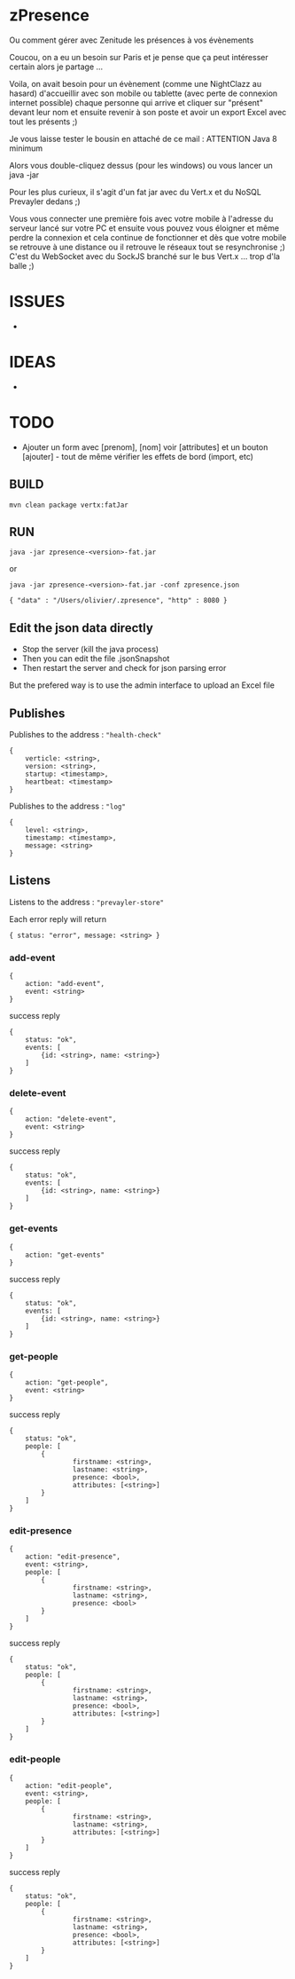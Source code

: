 # zPresence
Ou comment gérer avec Zenitude les présences à vos évènements

Coucou, on a eu un besoin sur Paris et je pense que ça peut intéresser certain alors je partage ...

Voila, on avait besoin pour un évènement (comme une NightClazz au hasard) d'accueillir avec son mobile ou tablette (avec perte de connexion internet possible) chaque personne qui arrive et cliquer sur "présent" devant leur nom et ensuite revenir à son poste et avoir un export Excel avec tout les présents ;)

Je vous laisse tester le bousin en attaché de ce mail : ATTENTION Java 8 minimum

Alors vous double-cliquez dessus (pour les windows) ou vous lancer un java -jar

Pour les plus curieux, il s'agit d'un fat jar avec du Vert.x et du NoSQL Prevayler dedans ;)

Vous vous connecter une première fois avec votre mobile à l'adresse du serveur lancé sur votre PC et ensuite vous pouvez vous éloigner et même perdre la connexion et cela continue de fonctionner et dès que votre mobile se retrouve à une distance ou il retrouve le réseaux tout se resynchronise ;)
C'est du WebSocket avec du SockJS branché sur le bus Vert.x ... trop d'la balle ;)

ISSUES
===
-

IDEAS
=====
-

TODO
=====
- Ajouter un form avec [prenom], [nom] voir [attributes] et un bouton [ajouter] - tout de même vérifier les effets de bord (import, etc)

BUILD
---
    mvn clean package vertx:fatJar

RUN
---
    java -jar zpresence-<version>-fat.jar

or

    java -jar zpresence-<version>-fat.jar -conf zpresence.json

    { "data" : "/Users/olivier/.zpresence", "http" : 8080 }

Edit the json data directly
---
- Stop the server (kill the java process)
- Then you can edit the file .jsonSnapshot
- Then restart the server and check for json parsing error

But the prefered way is to use the admin interface to upload an Excel file

## Publishes

Publishes to the address : `"health-check"`

    {
        verticle: <string>,
        version: <string>,
        startup: <timestamp>,
        heartbeat: <timestamp>
    }

Publishes to the address : `"log"`

    {
        level: <string>,
        timestamp: <timestamp>,
        message: <string>
    }

## Listens

Listens to the address : `"prevayler-store"`

Each error reply will return 

    { status: "error", message: <string> }

### add-event

    {
        action: "add-event",
        event: <string>
    } 
    
success reply
 
    {
        status: "ok",
        events: [
            {id: <string>, name: <string>}
        ]
    }

### delete-event

    {
        action: "delete-event",
        event: <string>
    } 
    
success reply
 
    {
        status: "ok",
        events: [
            {id: <string>, name: <string>}
        ]
    }

### get-events

    {
        action: "get-events"
    } 
    
success reply
 
    {
        status: "ok",
        events: [
            {id: <string>, name: <string>}
        ]
    }

### get-people

    {
        action: "get-people",
        event: <string>
    }
    
success reply

    {
        status: "ok",
        people: [
            {
                    firstname: <string>,
                    lastname: <string>,
                    presence: <bool>,
                    attributes: [<string>]
            }
        ]
    }

### edit-presence

    {
        action: "edit-presence",
        event: <string>,
        people: [
            {
                    firstname: <string>,
                    lastname: <string>,
                    presence: <bool>
            }
        ]
    }     
    
success reply
    
    {
        status: "ok",
        people: [
            {
                    firstname: <string>,
                    lastname: <string>,
                    presence: <bool>,
                    attributes: [<string>]
            }
        ]
    }
    
### edit-people

    {
        action: "edit-people",
        event: <string>,
        people: [
            {
                    firstname: <string>,
                    lastname: <string>,
                    attributes: [<string>]
            }
        ]
    }     
    
success reply
    
    {
        status: "ok",
        people: [
            {
                    firstname: <string>,
                    lastname: <string>,
                    presence: <bool>,
                    attributes: [<string>]
            }
        ]
    }

